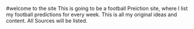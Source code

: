 #welcome to the site
This is going to be a football Preiction site, where I list my football predictions for every week.
This is all my original ideas and content.
All Sources will be listed.